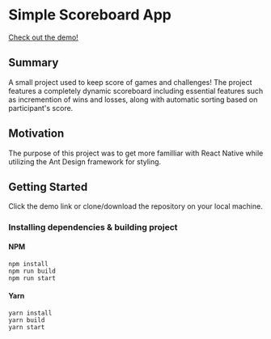 # Simple Scoreboard App
[Check out the demo!](https://wontoz.github.io/ScoreboardApp/)
## Summary
A small project used to keep score of games and challenges! The project features a completely dynamic scoreboard including essential features such as incremention of wins and losses, along with automatic sorting based on participant's score.
## Motivation
The purpose of this project was to get more familliar with React Native while utilizing the Ant Design framework for styling.


## Getting Started
Click the demo link or clone/download the repository on your local machine.

### Installing dependencies & building project
#### NPM  
```npm install```  
```npm run build```  
```npm run start```    
#### Yarn  
```yarn install```  
```yarn build```  
```yarn start```

